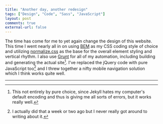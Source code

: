```yaml
---
title: "Another day, another redesign"
tags: ["Design", "Code", "Sass", "JavaScript"]
layout: post
comments: true
external-url: false
---
```


The time has come for me to yet again change the design of this website. This time I went nearly all in on using [BEM](http://csswizardry.com/2013/01/mindbemding-getting-your-head-round-bem-syntax/) as my CSS coding style of choice and utilizing [normalize.css](http://necolas.github.io/normalize.css/) as the base for the overall element styling and vertical rhythm. I also use [Grunt](http://gruntjs.com/) for all of my automation, including building and generating the actual site[^20130903-1]. I've replaced the jQuery code with pure JavaScript too[^20130903-2] and I threw together a nifty mobile navigation solution which I think works quite well.

***

[^20130903-1]: This not entirely by pure choice, since Jekyll hates my computer's default encoding and thus is giving me all sorts of errors, but it works really well.
[^20130903-2]: I actually did that a week or two ago but I never really got around to writing about it.
